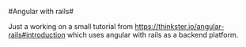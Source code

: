 #Angular with rails#

Just a working on a small tutorial from https://thinkster.io/angular-rails#introduction which uses angular with rails as a backend platform.

